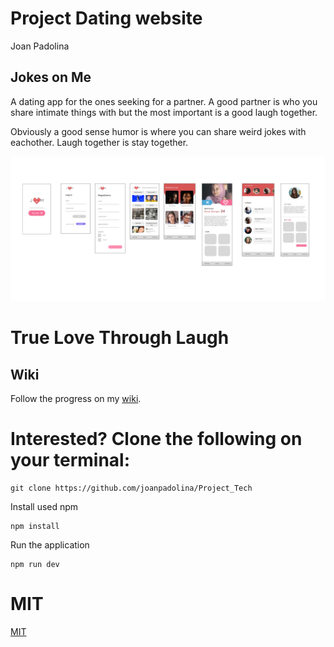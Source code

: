 # Project Dating website
Joan Padolina
## Jokes on Me 

A dating app for the ones seeking for a partner. A good partner is who you share intimate things with but the most important is a good laugh together.

Obviously a good sense humor is where you can share weird jokes with eachother. Laugh together is stay together.

![Wireflow app](https://github.com/joanpadolina/Project_Tech/blob/master/documentatie/Jome-branding-sketch.png)

# True Love Through Laugh

## Wiki

Follow the progress on my [wiki](https://github.com/joanpadolina/Project_Tech.wiki.git).

# Interested? Clone the following on your terminal:
```
git clone https://github.com/joanpadolina/Project_Tech
```
Install used npm
```
npm install
```
Run the application
```
npm run dev
```
# MIT
[MIT](https://github.com/joanpadolina/Project_Tech/blob/master/LICENSE)
